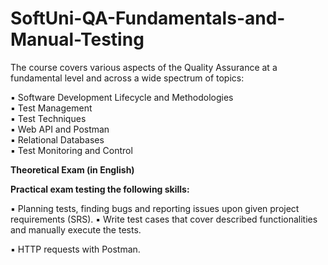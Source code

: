 # SoftUni-QA-Fundamentals-and-Manual-Testing 

The course covers various aspects of the Quality  Assurance at a fundamental level and across a wide  spectrum of topics:

▪ Software Development Lifecycle and Methodologies  
▪ Test Management  
▪ Test Techniques  
▪ Web API and Postman  
▪ Relational Databases  
▪ Test Monitoring and Control


**Theoretical Exam (in English)**
 
 **Practical exam testing the following skills:**
 
 ▪ Planning tests, finding bugs and reporting issues upon given project requirements (SRS). 
     ▪ Write test cases that cover described functionalities and manually execute the tests. 
 
 ▪ HTTP requests with Postman.



 
